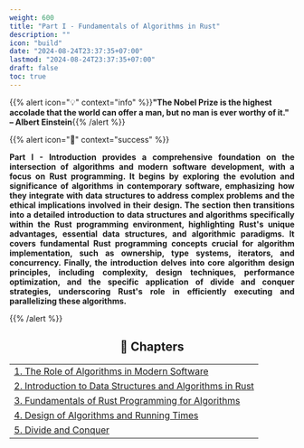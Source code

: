 ```yaml
---
weight: 600
title: "Part I - Fundamentals of Algorithms in Rust"
description: ""
icon: "build"
date: "2024-08-24T23:37:35+07:00"
lastmod: "2024-08-24T23:37:35+07:00"
draft: false
toc: true
---
```


{{% alert icon="💡" context="info" %}}<strong>"The Nobel Prize is the highest accolade that the world can offer a man, but no man is ever worthy of it." – Albert Einstein</strong>{{% /alert %}}

{{% alert icon="📘" context="success" %}}
<p style="text-align: justify;">
<strong>Part I - Introduction provides a comprehensive foundation on the intersection of algorithms and modern software development, with a focus on Rust programming. It begins by exploring the evolution and significance of algorithms in contemporary software, emphasizing how they integrate with data structures to address complex problems and the ethical implications involved in their design. The section then transitions into a detailed introduction to data structures and algorithms specifically within the Rust programming environment, highlighting Rust's unique advantages, essential data structures, and algorithmic paradigms. It covers fundamental Rust programming concepts crucial for algorithm implementation, such as ownership, type systems, iterators, and concurrency. Finally, the introduction delves into core algorithm design principles, including complexity, design techniques, performance optimization, and the specific application of divide and conquer strategies, underscoring Rust's role in efficiently executing and parallelizing these algorithms.</strong>
</p>
{{% /alert %}}

<center>

## **🧠 Chapters**

</center>

<div class="container mt-4">
    <div class="row">
        <div class="col-md-12">
            <table class="table table-hover">
                <tbody>
                    <tr>
                        <td><a href="/docs/part-i/chapter-1/" class="text-decoration-none">1. The Role of Algorithms in Modern Software</a></td>
                    </tr>
                    <tr>
                        <td><a href="/docs/part-i/chapter-2/" class="text-decoration-none">2. Introduction to Data Structures and Algorithms in Rust</a></td>
                    </tr>
                    <tr>
                        <td><a href="/docs/part-i/chapter-3/" class="text-decoration-none">3. Fundamentals of Rust Programming for Algorithms</a></td>
                    </tr>
                    <tr>
                        <td><a href="/docs/part-i/chapter-4/" class="text-decoration-none">4. Design of Algorithms and Running Times</a></td>
                    </tr>
                    <tr>
                        <td><a href="/docs/part-i/chapter-5/" class="text-decoration-none">5. Divide and Conquer</a></td>
                    </tr>
                </tbody>
            </table>
        </div>
    </div>
</div>
